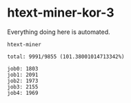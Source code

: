 # htext-miner-kor-3

Everything doing here is automated.

```
htext-miner

total: 9991/9855 (101.38001014713342%)

job0: 1803
job1: 2091
job2: 1973
job3: 2155
job4: 1969
```